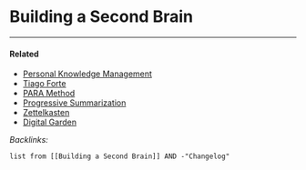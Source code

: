# Building a Second Brain

---

#### Related

* [Personal Knowledge Management](../2-Areas/MOCs/Personal%20Knowledge%20Management.md)
* [Tiago Forte](../2-Areas/People/Tiago%20Forte.md)
* [PARA Method](PARA%20Method.md)
* [Progressive Summarization](Progressive%20Summarization.md)
* [Zettelkasten](Zettelkasten.md)
* [Digital Garden](Digital%20Garden.md)

*Backlinks:*

````dataview
list from [[Building a Second Brain]] AND -"Changelog"
````
